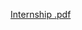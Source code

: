 [Internship .pdf](https://github.com/supraja-kamineni/Mass-Mail-Dispatcher/files/15187285/Internship.pdf)
